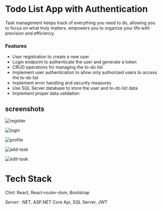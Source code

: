 <h1>Todo List App with Authentication</h1>
Task management keeps track of everything you need to do, allowing you to focus on what truly matters.  empowers you to organize your life with precision and efficiency.

<h3>Features</h3>
<ul>
  <li>User registration to create a new user</li>
  <li>Login endpoint to authenticate the user and generate a token</li>
  <li>CRUD operations for managing the to-do list</li>
  <li>Implement user authentication to allow only authorized users to access the to-do list</li>
  <li>Implement error handling and security measures</li>
  <li>Use SQL Server database to store the user and to-do list data</li>
  <li>Implement proper data validation</li>
</ul>

## screenshots
![register](https://github.com/user-attachments/assets/bf3606ab-641c-40ac-9e8b-74afd435eda1)

![login](https://github.com/user-attachments/assets/44bb6cd6-2905-4d30-beeb-4f4f3b98c6ce)

![profile](https://github.com/user-attachments/assets/7976679c-f4af-4de0-a0a7-bbfb440328d4)

![add-task](https://github.com/user-attachments/assets/ba10097c-49b8-4c7f-a16a-5c3f20d65485)

![edit-task](https://github.com/user-attachments/assets/e824898d-25c2-4c16-a895-7b7110b6edb2)

# Tech Stack
*Clint*: React, React-router-dom, Bootstrap

*Server*: .NET, ASP.NET Core Api, SQL Server, JWT
